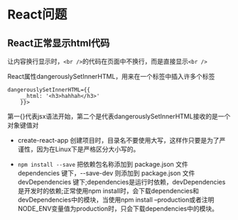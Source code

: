 # React问题

**React正常显示html代码**
---
让内容换行显示时，`<br />`的代码在页面中不换行，而是直接显示`<br />`

React属性dangerouslySetInnerHTML，用来在一个标签中插入许多个标签
```
dangerouslySetInnerHTML={{
    __html: '<h3>hahhah</h3>'
    }}>
```
第一{}代表jsx语法开始，第二个是代表dangerouslySetInnerHTML接收的是一个对象键值对


* create-react-app 创建项目时，目录名不要使用大写，这样作只要是为了严谨性，因为在Linux下是严格区分大小写的。

* `npm install --save` 把依赖包名称添加到 package.json 文件 dependencies 键下，--save-dev 则添加到 package.json 文件 devDependencies 键下;dependencies是运行时依赖，devDependencies是开发时的依赖;正常使用npm install时，会下载dependencies和devDependencies中的模块，当使用npm install –production或者注明NODE_ENV变量值为production时，只会下载dependencies中的模块。


